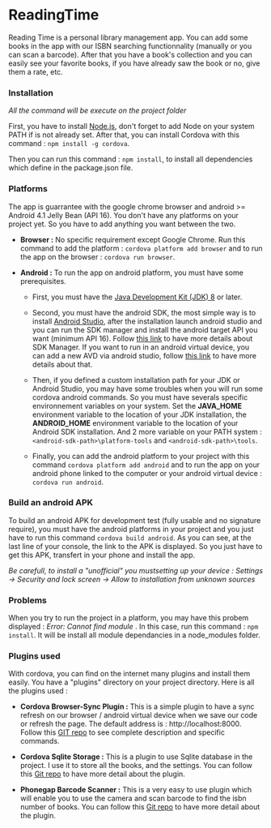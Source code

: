 # ReadingTime
Reading Time is a personal library management app. You can add some books in the app with our ISBN searching functionnality (manually or you can scan a barcode). After that you have a book's collection and you can easily see your favorite books, if you have already saw the book or no, give them a rate, etc. 


### Installation
*All the command will be execute on the project folder*

First, you have to install [Node.js](https://nodejs.org), don't forget to add Node on your system PATH if is not already set. After that, you can install Cordova with this command : `npm install -g cordova`.

Then you can run this command : `npm install`, to install all dependencies which define in the package.json file.

### Platforms
The app is guarrantee with the google chrome browser and android >= Android 4.1 Jelly Bean (API 16). You don't have any platforms on your project yet. So you have to add anything you want between the two.

- **Browser :** No specific requirement except Google Chrome. Run this command to add the platform : `cordova platform add browser` and to run the app on the browser : `cordova run browser`.
- **Android :** To run the app on android platform, you must have some prerequisites.
 
  - First, you must have the [Java Development Kit (JDK) 8](http://www.oracle.com/technetwork/java/javase/downloads/jdk8-downloads-2133151.html) or later.
  
  - Second, you must have the android SDK, the most simple way is to install [Android Studio](https://developer.android.com/studio/index.html), after the installation launch android studio and you can run the SDK manager and install the android target API you want (minimum API 16). Follow [this link](https://developer.android.com/studio/intro/update.html) to have more details about SDK Manager. If you want to run in an android virtual device, you can add a new AVD via android studio, follow [this link](https://developer.android.com/studio/run/managing-avds.html) to have more details about that.
  
  - Then, if you defined a custom installation path for your JDK or Android Studio, you may have some troubles when you will run some cordova android commands. So you must have severals specific environnement variables on your system. Set the **JAVA_HOME** environment variable to the location of your JDK installation, the **ANDROID_HOME** environment variable to the location of your Android SDK installation. And 2 more variable on your PATH system : `<android-sdk-path>\platform-tools` and `<android-sdk-path>\tools`.
  
  - Finally, you can add the android platform to your project with this command `cordova platform add android` and to run the app on your android phone linked to the computer or your android virtual device : `cordova run android`.
  
### Build an android APK
To build an android APK for development test (fully usable and no signature require), you must have the android platforms in your project and you just have to run this command `cordova build android`. As you can see, at the last line of your console, the link to the APK is displayed. So you just have to get this APK, transfert in your phone and install the app.

*Be carefull, to install a "unofficial" you mustsetting up your device : Settings -> Security and lock screen -> Allow to installation from unknown sources*

### Problems
When you try to run the project in a platform, you may have this probem displayed : *Error: Cannot find module <a module name>*. In this case, run this command : `npm install`. It will be install all module dependancies in a node_modules folder.


### Plugins used
With cordova, you can find on the internet many plugins and install them easily. You have a "plugins" directory on your project directory. Here is all the plugins used :

- **Cordova Browser-Sync Plugin :** This is a simple plugin to have a sync refresh on our browser / android virtual device when we save our code or refresh the page. The default address is : http://localhost:8000. Follow this [GIT repo](https://github.com/nparashuram/cordova-plugin-browsersync) to see complete description and specific commands. 

- **Cordova Sqlite Storage :** This is a plugin to use Sqlite database in the project. I use it to store all the books, and the settings. You can follow this [Git repo](https://github.com/litehelpers/Cordova-sqlite-storage) to have more detail about the plugin.

- **Phonegap Barcode Scanner :** This is a very easy to use plugin which will enable you to use the camera and scan barcode to find the isbn number of books. You can follow this [Git repo](https://github.com/phonegap/phonegap-plugin-barcodescanner) to have more detail about the plugin.

